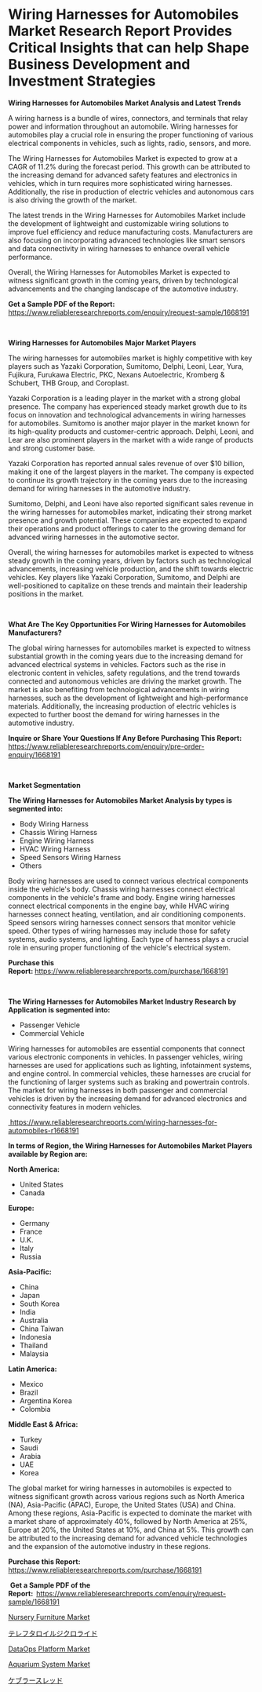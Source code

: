 <p><h1>Wiring Harnesses for Automobiles Market Research Report Provides Critical Insights that can help Shape Business Development and Investment Strategies</h1></p><p><strong>Wiring Harnesses for Automobiles Market Analysis and Latest Trends</strong></p>
<p><p>A wiring harness is a bundle of wires, connectors, and terminals that relay power and information throughout an automobile. Wiring harnesses for automobiles play a crucial role in ensuring the proper functioning of various electrical components in vehicles, such as lights, radio, sensors, and more. </p><p>The Wiring Harnesses for Automobiles Market is expected to grow at a CAGR of 11.2% during the forecast period. This growth can be attributed to the increasing demand for advanced safety features and electronics in vehicles, which in turn requires more sophisticated wiring harnesses. Additionally, the rise in production of electric vehicles and autonomous cars is also driving the growth of the market.</p><p>The latest trends in the Wiring Harnesses for Automobiles Market include the development of lightweight and customizable wiring solutions to improve fuel efficiency and reduce manufacturing costs. Manufacturers are also focusing on incorporating advanced technologies like smart sensors and data connectivity in wiring harnesses to enhance overall vehicle performance.</p><p>Overall, the Wiring Harnesses for Automobiles Market is expected to witness significant growth in the coming years, driven by technological advancements and the changing landscape of the automotive industry.</p></p>
<p><strong>Get a Sample PDF of the Report:&nbsp;</strong> <a href="https://www.reliableresearchreports.com/enquiry/request-sample/1668191">https://www.reliableresearchreports.com/enquiry/request-sample/1668191</a></p>
<p>&nbsp;</p>
<p><strong>Wiring Harnesses for Automobiles Major Market Players</strong></p>
<p><p>The wiring harnesses for automobiles market is highly competitive with key players such as Yazaki Corporation, Sumitomo, Delphi, Leoni, Lear, Yura, Fujikura, Furukawa Electric, PKC, Nexans Autoelectric, Kromberg & Schubert, THB Group, and Coroplast. </p><p>Yazaki Corporation is a leading player in the market with a strong global presence. The company has experienced steady market growth due to its focus on innovation and technological advancements in wiring harnesses for automobiles. Sumitomo is another major player in the market known for its high-quality products and customer-centric approach. Delphi, Leoni, and Lear are also prominent players in the market with a wide range of products and strong customer base.</p><p>Yazaki Corporation has reported annual sales revenue of over $10 billion, making it one of the largest players in the market. The company is expected to continue its growth trajectory in the coming years due to the increasing demand for wiring harnesses in the automotive industry. </p><p>Sumitomo, Delphi, and Leoni have also reported significant sales revenue in the wiring harnesses for automobiles market, indicating their strong market presence and growth potential. These companies are expected to expand their operations and product offerings to cater to the growing demand for advanced wiring harnesses in the automotive sector.</p><p>Overall, the wiring harnesses for automobiles market is expected to witness steady growth in the coming years, driven by factors such as technological advancements, increasing vehicle production, and the shift towards electric vehicles. Key players like Yazaki Corporation, Sumitomo, and Delphi are well-positioned to capitalize on these trends and maintain their leadership positions in the market.</p></p>
<p>&nbsp;</p>
<p><strong>What Are The Key Opportunities For Wiring Harnesses for Automobiles Manufacturers?</strong></p>
<p><p>The global wiring harnesses for automobiles market is expected to witness substantial growth in the coming years due to the increasing demand for advanced electrical systems in vehicles. Factors such as the rise in electronic content in vehicles, safety regulations, and the trend towards connected and autonomous vehicles are driving the market growth. The market is also benefiting from technological advancements in wiring harnesses, such as the development of lightweight and high-performance materials. Additionally, the increasing production of electric vehicles is expected to further boost the demand for wiring harnesses in the automotive industry.</p></p>
<p><strong>Inquire or Share Your Questions If Any Before Purchasing This Report:</strong> <a href="https://www.reliableresearchreports.com/enquiry/pre-order-enquiry/1668191">https://www.reliableresearchreports.com/enquiry/pre-order-enquiry/1668191</a></p>
<p>&nbsp;</p>
<p><strong>Market Segmentation</strong></p>
<p><strong>The Wiring Harnesses for Automobiles Market Analysis by types is segmented into:</strong></p>
<p><ul><li>Body Wiring Harness</li><li>Chassis Wiring Harness</li><li>Engine Wiring Harness</li><li>HVAC Wiring Harness</li><li>Speed Sensors Wiring Harness</li><li>Others</li></ul></p>
<p><p>Body wiring harnesses are used to connect various electrical components inside the vehicle's body. Chassis wiring harnesses connect electrical components in the vehicle's frame and body. Engine wiring harnesses connect electrical components in the engine bay, while HVAC wiring harnesses connect heating, ventilation, and air conditioning components. Speed sensors wiring harnesses connect sensors that monitor vehicle speed. Other types of wiring harnesses may include those for safety systems, audio systems, and lighting. Each type of harness plays a crucial role in ensuring proper functioning of the vehicle's electrical system.</p></p>
<p><strong>Purchase this Report:&nbsp;</strong><a href="https://www.reliableresearchreports.com/purchase/1668191">https://www.reliableresearchreports.com/purchase/1668191</a></p>
<p>&nbsp;</p>
<p><strong>The Wiring Harnesses for Automobiles Market Industry Research by Application is segmented into:</strong></p>
<p><ul><li>Passenger Vehicle</li><li>Commercial Vehicle</li></ul></p>
<p><p>Wiring harnesses for automobiles are essential components that connect various electronic components in vehicles. In passenger vehicles, wiring harnesses are used for applications such as lighting, infotainment systems, and engine control. In commercial vehicles, these harnesses are crucial for the functioning of larger systems such as braking and powertrain controls. The market for wiring harnesses in both passenger and commercial vehicles is driven by the increasing demand for advanced electronics and connectivity features in modern vehicles.</p></p>
<p><a href="https://www.reliableresearchreports.com/wiring-harnesses-for-automobiles-r1668191">&nbsp;https://www.reliableresearchreports.com/wiring-harnesses-for-automobiles-r1668191</a></p>
<p><strong>In terms of Region, the Wiring Harnesses for Automobiles Market Players available by Region are:</strong></p>
<p>
    <p> <strong> North America: </strong>
        <ul>
            <li>United States</li>
            <li>Canada</li>
        </ul>
        </p> 
    <p> <strong> Europe: </strong>
        <ul>
            <li>Germany</li>
            <li>France</li>
            <li>U.K.</li>
            <li>Italy</li>
            <li>Russia</li>
        </ul>
        </p> 
    <p> <strong> Asia-Pacific: </strong>
        <ul>
            <li>China</li>
            <li>Japan</li>
            <li>South Korea</li>
            <li>India</li>
            <li>Australia</li>
            <li>China Taiwan</li>
            <li>Indonesia</li>
            <li>Thailand</li>
            <li>Malaysia</li>
        </ul>
        </p> 
    <p> <strong> Latin America: </strong>
        <ul>
            <li>Mexico</li>
            <li>Brazil</li>
            <li>Argentina Korea</li>
            <li>Colombia</li>
        </ul>
        </p> 
    <p> <strong> Middle East & Africa: </strong>
        <ul>
            <li>Turkey</li>
            <li>Saudi</li>
            <li>Arabia</li>
            <li>UAE</li>
            <li>Korea</li>
        </ul>
    </p>
    </p>
<p><p>The global market for wiring harnesses in automobiles is expected to witness significant growth across various regions such as North America (NA), Asia-Pacific (APAC), Europe, the United States (USA) and China. Among these regions, Asia-Pacific is expected to dominate the market with a market share of approximately 40%, followed by North America at 25%, Europe at 20%, the United States at 10%, and China at 5%. This growth can be attributed to the increasing demand for advanced vehicle technologies and the expansion of the automotive industry in these regions.</p></p>
<p><strong>Purchase this Report: </strong><a href="https://www.reliableresearchreports.com/purchase/1668191">https://www.reliableresearchreports.com/purchase/1668191</a></p>
<p>&nbsp;<strong>Get a Sample PDF of the Report:&nbsp;&nbsp;</strong><a href="https://www.reliableresearchreports.com/enquiry/request-sample/1668191">https://www.reliableresearchreports.com/enquiry/request-sample/1668191</a></p>
<p><strong></strong></p>
<p><p><a href="https://www.linkedin.com/pulse/nursery-furniture-market-analysis-sze-forecasted-period-sytcf">Nursery Furniture Market</a></p><p><a href="https://github.com/mcbeesbxa270/Market-Research-Report-List-2/blob/main/839897453497.md">テレフタロイルジクロライド</a></p><p><a href="https://github.com/Glendatilghmankmgz0rbhwpy/Market-Research-Report-List-2/blob/main/dataops-platform-market.md">DataOps Platform Market</a></p><p><a href="https://github.com/dx0328/Market-Research-Report-List-2/blob/main/aquarium-system-market.md">Aquarium System Market</a></p><p><a href="https://github.com/EmoryYundt1935/Market-Research-Report-List-1/blob/main/414207453498.md">ケブラースレッド</a></p></p>